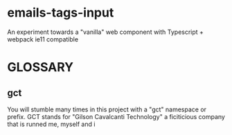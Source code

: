 # emails-tags-input
An experiment towards a "vanilla" web component with Typescript + webpack ie11 compatible

# GLOSSARY

## gct
You will stumble many times in this project with a "gct" namespace or prefix.
GCT stands for "Gilson Cavalcanti Technology" a ficiticious company that is runned me, myself and i